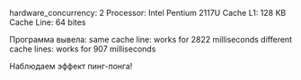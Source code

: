 hardware_concurrency: 2
Processor: Intel Pentium 2117U
Cache L1: 128 KB
Cache Line: 64 bites
    
Программа вывела:
same cache line: works for 2822 milliseconds
different cache lines: works for 907 milliseconds

Наблюдаем эффект пинг-понга!

